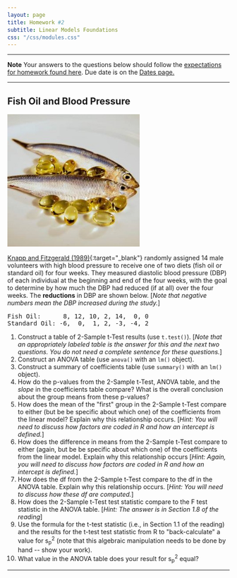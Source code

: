 ```yaml
---
layout: page
title: Homework #2
subtitle: Linear Models Foundations
css: "/css/modules.css"
---
```


----

<div class="alert alert-warning">
  <strong>Note</strong> Your answers to the questions below should follow the <a href="../../resources/hwformat" target="_blank">expectations for homework found here</a>. Due date is on the <a href="../../resources/Dates-Current" target="_blank">Dates page.</a>
</div>

----

## Fish Oil and Blood Pressure
<img src="../zimgs/fish-oil.jpg" alt="Fish Oil" class="img-right">

[Knapp and Fitzgerald (1989)](https://www.ncbi.nlm.nih.gov/pubmed/2648152){:target="_blank"} randomly assigned 14 male volunteers with high blood pressure to receive one of two diets (fish oil or standard oil) for four weeks.  They measured diastolic blood pressure (DBP) of each individual at the beginning and end of the four weeks, with the goal to determine by how much the DBP had reduced (if at all) over the four weeks. The **reductions** in DBP are shown below. [*Note that negative numbers mean the DBP increased during the study.*]

<pre>
Fish Oil:      8, 12, 10, 2, 14,  0, 0
Standard Oil: -6,  0,  1, 2, -3, -4, 2
</pre>

1. Construct a table of 2-Sample t-Test results (use `t.test()`). [*Note that an appropriately labeled table is the answer for this and the next two questions. You do not need a complete sentence for these questions.*]
1. Construct an ANOVA table (use `anova()` with an `lm()` object).
1. Construct a summary of coefficients table (use `summary()` with an `lm()` object).
1. How do the p-values from the 2-Sample t-Test, ANOVA table, and the *slope* in the coefficients table compare?  What is the overall conclusion about the group means from these p-values?
1. How does the mean of the "first" group in the 2-Sample t-Test compare to either (but be be specific about which one) of the coefficients from the linear model?  Explain why this relationship occurs. [*Hint: You will need to discuss how factors are coded in R and how an intercept is defined.*]
1. How does the difference in means from the 2-Sample t-Test compare to either (again,  but be be specific about which one) of the coefficients from the linear model.  Explain why this relationship occurs [*Hint: Again, you will need to discuss how factors are coded in R and how an intercept is defined.*]
1. How does the df from the 2-Sample t-Test compare to the df in the ANOVA table.  Explain why this relationship occurs. [*Hint: You will need to discuss how these df are computed.*]
1. How does the 2-Sample t-Test test statistic compare to the F test statistic in the ANOVA table. [*Hint: The answer is in Section 1.8 of the reading*]
1. Use the formula for the t-test statistic (i.e., in Section 1.1 of the reading) and the results for the t-test test statistic from R to "back-calculate" a value for s<sub>p</sub><sup>2</sup> (note that this algebraic manipulation needs to be done by hand -- show your work).
1. What value in the ANOVA table does your result for s<sub>p</sub><sup>2</sup> equal?

----
